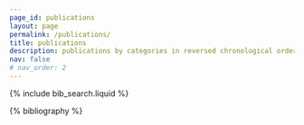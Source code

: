 ```yaml
---
page_id: publications
layout: page
permalink: /publications/
title: publications
description: publications by categories in reversed chronological order. generated by jekyll-scholar.
nav: false
# nav_order: 2
---
```


<!-- _pages/publications.md -->

<!-- Bibsearch Feature -->

{% include bib_search.liquid %}

<div class="publications">

{% bibliography %}

</div>
